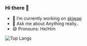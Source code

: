 ### Hi there 👋

- 🔭 I’m currently working on <a href="https://skill-swap-ten.vercel.app/">skiwap</a>
- 💬 Ask me about Anything really..
- 😄 Pronouns: He/Him

![Top Langs](https://github-readme-stats.vercel.app/api/top-langs/?username=TenpennyUMFPOS&size_weight=0.5&count_weight=0.5)
<!--
**TenpennyUMFPOS/TenpennyUMFPOS** is a ✨ _special_ ✨ repository because its `README.md` (this file) appears on your GitHub profile.

Here are some ideas to get you started:




- ⚡ Fun fact: ...
-->
